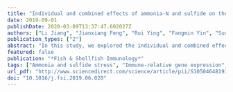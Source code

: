```yaml
---
title: "Individual and combined effects of ammonia-N and sulfide on the immune function and intestinal microbiota of Pacific white shrimp Litopenaeus vannamei"
date: 2019-09-01
publishDate: 2020-03-09T13:37:47.602027Z
authors: ["Li Jiang", "Jianxiang Feng", "Rui Ying", "Fangmin Yin", "Surui Pei", "Jianguo Lu", "Yiting Cao", "Jianlin Guo", "Zufu Li"]
publication_types: ["2"]
abstract: "In this study, we explored the individual and combined effects of ammonia-N and sulfide stress (1 mg/L sulfide and 15 mg/L ammonia-N) on the oxidation resistance, immune response and intestinal health of Litopenaeus vannamei during 72 h exposure. The total antioxidant capacity (T-AOC), malonaldehyde (MDA) and nitric oxide (NO) content, superoxide dismutase (SOD) and catalase activity (CAT), the immune-relative gene (caspase-3, hsp70 and IMD) expression in hepatopancreas and intestine of L.vannamei and the intestinal microbiota were measured. The result showed that MDA and NO contents in hepatopancreas of L. vannamei in all treatment groups increased and remain were at high levels at the end of the stress exposure. The L. vannamei employ antioxidant defense system by increasing the activities of T-AOC, SOD and CAT enzymes in hepatopancereas and intestine to reduce oxidant damage. More severe damages with combined ammonia-N and sulfide stress to antioxidant systems were observed. The gene expression results also demonstrated that antioxidant capacity of L. vannamei was severely impaired and the apoptosis cell was initiated under the ammonia-N and sulfide stress. In addition, the environmental stress also reshaped the intestinal microbial community structure of L. vannamei that a number of original genera decreased, such as Cellvibrio, Vibrio and Rheinheimera; some new genera increased or appeared, such as Photobacterium in all treatment groups, Arcobacter and Fusibacter in sulfide stress group. Therefore, the health of L. vannamei was severely impacted when exposed to the stress of ammonia nitrogen and sulfide and these two factors can have weak synergic effects."
featured: false
publication: "*Fish & Shellfish Immunology*"
tags: ["Ammonia and sulfide stress", "Immune-relative gene expression", "Intestinal microbiota", "Oxidation resistance"]
url_pdf: "http://www.sciencedirect.com/science/article/pii/S1050464819306679"
doi: "10.1016/j.fsi.2019.06.020"
---
```


